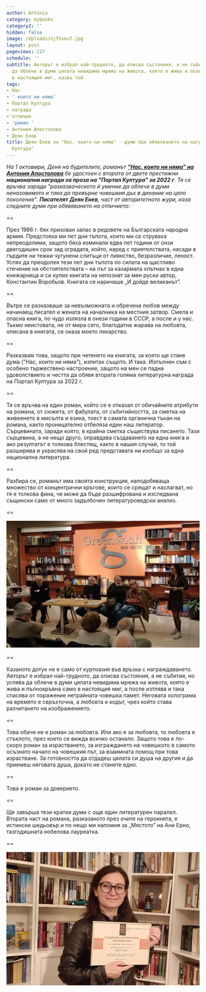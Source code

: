 ```yaml
---
author: Antonia
category: mybooks
category2: ''
hidden: false
image: /Uploads/njfhseuf.jpg
layout: post
pageviews: 227
schedule: ''
subtitle: Авторът е избрал най-трудното, да описва състояния, а не събития, но успява
  да облече в думи цялата невидима мрежа на живота, която е жива и пълнокръвна само
  в настоящия миг, казва той
tags:
- Нас
- ' които ни няма'
- Портал Култура
- награда
- отличие
- 'роман '
- Антония Апостолова
- Деян Енев
title: Деян Енев за "Нас, които ни няма" - думи при обявяването на наградата на "Портал
  Култура"
---
```


*На 1 октовмри, Деня на будителите, романът **["Нас, които ни няма" на Антония Апостолова](https://literaturnirazgovori.com/newbooks/2021/06/02/09-58-%D0%BD%D0%B0%D1%81-%D0%BA%D0%BE%D0%B8%D1%82%D0%BE-%D0%BD%D0%B8-%D0%BD%D1%8F%D0%BC%D0%B0-%D0%BD%D0%BE%D0%B2%D0%B8%D1%8F%D1%82-%D1%80%D0%BE%D0%BC%D0%B0%D0%BD-%D0%BD%D0%B0-%D0%B0%D0%BD%D1%82%D0%BE%D0%BD%D0%B8%D1%8F-%D0%B0%D0%BF%D0%BE%D1%81%D1%82%D0%BE%D0%BB%D0%BE%D0%B2%D0%B0.html)** бе удостоен с втората от двете престижни **национални награди за проза на "Портал Култура" за 2022 г**. Тя се връчва заради "разказваческото й умение да облече в думи неназовимото и така да превърне човешкия дъх в дихание на цяло поколение". **Писателят Деян Енев**, част от авторитетното жури, каза следните думи при обявяването на отличието:*

\==

През 1986 г. бях призован запас в редовете на Българската народна армия. Предстояха ми пет дни тъпота, които ми се струваха непреодолими, защото бяха изминали едва пет години от онзи двегодишен срок зад оградата, който, наред с приятелствата, насади в гърдите ни тежки чугунени слитъци от пиянство, безразличие, леност. Успях да преодолея тези пет дни тъпота по силата на щастливо стечение на обстоятелствата – на път за казармата хлътнах в една книжарница и си купих книгата на непознат за мен руски автор, Константин Воробьов. Книгата се наричаше „И дойде великанът”.

\==

Вътре се разказваше за невъзможната и обречена любов между начинаещ писател и жената на началника на местния затвор. Смела и опасна книга, по чудо излязла в онези години в СССР, а после и у нас. Тъкмо неистовата, не от мира сего, благодатна жарава на любовта, описана в книгата, се оказа моето лекарство.

\==

Разказвам това, защото при четенето на книгата, за която ще стане дума ("Нас, които ни няма"), изпитах същото. И така. Изпълнен съм с особено тържествено настроение, защото на мен се падна удоволствието и честта да обявя втората голяма литературна награда на Портал Култура за 2022 г. 

\==

Тя се връчва на един роман, който се е отказал от обичайните атрибути на романа, от сюжета, от фабулата, от събитийността, за сметка на живеенето в мисълта и езика, тоест в самата органична тъкан на романа, както проницателно отбеляза един наш литератор. Сърцевината, заради която, в крайна сметка съществува писането. Тази сърцевина, а не нещо друго, оправдава създаването на една книга и ако резултатът е толкова блестящ, както в нашия случай, то той разширява и украсява на свой ред представата ни изобщо за една национална литература. 

\==

Разбира се, романът има своята конструкция, наподобяваща множество от концентрични кръгове, които се срещат и наслагват, но тя е толкова фина, че може да бъде разшифрована и изследвана същински само от много задълбочен литературоведски анализ.

\==

![](/Uploads/sadasdaawe.jpg)

\=﻿=

Казаното дотук не е само от куртоазия във връзка с награждаването. Авторът е избрал най-трудното, да описва състояния, а не събития, но успява да облече в думи цялата невидима мрежа на живота, която е жива и пълнокръвна само в настоящия миг, а после изтлява и така спасява от поражение нетрайната човешка памет. Неговата холограма на времето е свръхточна, а любовта е кодът, чрез който става разчитането на изображението. 

\==

Това обаче не е роман за любовта. Или ако е за любовта, то любовта е стъклото, през което се вижда всичко останало. Защото това е по-скоро роман за израстването, за изграждането на човешкото в самото осъзнато начало на човешкия път, за взаимната помощ при това израстване. За готовността да отдадеш цялата си душа на другия и да приемеш неговата душа, докато не станете едно.

\==

Това е роман за доверието.

\==

Ще завърша тези кратки думи с още един литературен паралел. Втората част на романа, разказаното през очите на героинята, е истински шедьовър и по нещо ми напомня за „Мястото” на Ани Ерно, тазгодишната нобелова лауреатка.

\=﻿=

![](/Uploads/sfdarwrawr.jpg)